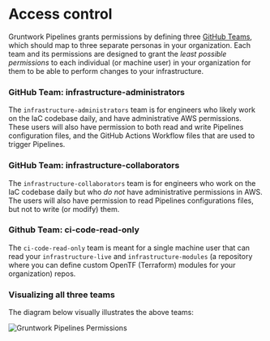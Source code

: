 # Access control

Gruntwork Pipelines grants permissions by defining three [GitHub Teams](https://docs.github.com/en/organizations/organizing-members-into-teams/about-teams), which should map to three separate personas in your organization. Each team and its permissions are designed to grant the _least possible permissions_ to each individual (or machine user) in your organization for them to be able to perform changes to your infrastructure.

### GitHub Team: infrastructure-administrators

The `infrastructure-administrators` team is for engineers who likely work on the IaC codebase daily, and have administrative AWS permissions. These users will also have permission to both read and write Pipelines configuration files, and the GitHub Actions Workflow files that are used to trigger Pipelines.

### GitHub Team: infrastructure-collaborators

The `infrastructure-collaborators` team is for engineers who work on the IaC codebase daily but who _do not_ have administrative permissions in AWS. The users will also have permission to read Pipelines configurations files, but not to write (or modify) them.

### Github Team: ci-code-read-only

 The `ci-code-read-only` team is meant for a single machine user that can read your `infrastructure-live` and `infrastructure-modules` (a repository where you can define custom OpenTF (Terraform) modules for your organization) repos.

### Visualizing all three teams

The diagram below visually illustrates the above teams:

![Gruntwork Pipelines Permissions](/img/pipelines/how-it-works/pipelines_security.png)
